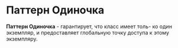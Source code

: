 # Паттерн Одиночка

**Паттерн Одиночка** - гарантирует, что класс имеет толь-
ко один экземпляр, и предоставляет глобальную точку
доступа к этому экземпляру.
